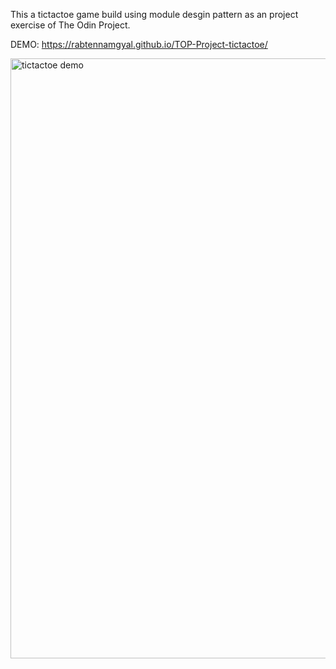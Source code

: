 This a tictactoe game build using module desgin pattern as an project exercise of The Odin Project.

DEMO:
https://rabtennamgyal.github.io/TOP-Project-tictactoe/

<img width="960" alt="tictactoe demo" src="https://user-images.githubusercontent.com/76475970/144718501-b7231965-f2e5-4881-abe3-9b1481cf8e9c.png">
